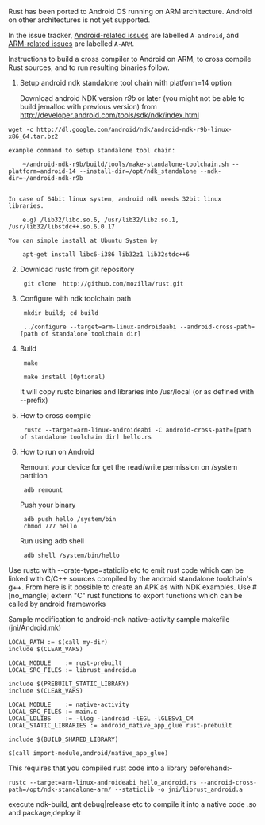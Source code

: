 Rust has been ported to Android OS running on ARM architecture. Android on other architectures is not yet supported.

In the issue tracker, [Android-related issues](https://github.com/mozilla/rust/issues?labels=A-android) are labelled `A-android`, and [ARM-related issues](https://github.com/mozilla/rust/issues?labels=A-ARM) are labelled `A-ARM`.

Instructions to build a cross compiler to Android on ARM, to cross compile Rust sources, and to run resulting binaries follow.

1. Setup android ndk standalone tool chain with platform=14 option

    Download android NDK version _r9b_ or later (you might not be able to build jemalloc with previous version) from http://developer.android.com/tools/sdk/ndk/index.html

```
wget -c http://dl.google.com/android/ndk/android-ndk-r9b-linux-x86_64.tar.bz2
```
    
    example command to setup standalone tool chain:
    
        ~/android-ndk-r9b/build/tools/make-standalone-toolchain.sh --platform=android-14 --install-dir=/opt/ndk_standalone --ndk-dir=~/android-ndk-r9b


    In case of 64bit linux system, android ndk needs 32bit linux libraries.

        e.g) /lib32/libc.so.6, /usr/lib32/libz.so.1, /usr/lib32/libstdc++.so.6.0.17

    You can simple install at Ubuntu System by 

        apt-get install libc6-i386 lib32z1 lib32stdc++6

2. Download rustc from git repository

        git clone  http://github.com/mozilla/rust.git
    
3. Configure with ndk toolchain path

        mkdir build; cd build

        ../configure --target=arm-linux-androideabi --android-cross-path=[path of standalone toolchain dir]

4. Build

        make
  
        make install (Optional) 

    It will copy rustc binaries and libraries into /usr/local (or as defined with --prefix)
    
5. How to cross compile
    
        rustc --target=arm-linux-androideabi -C android-cross-path=[path of standalone toolchain dir] hello.rs
 
6. How to run on Android

    Remount your device for get the read/write permission on /system partition

        adb remount

    Push your binary

        adb push hello /system/bin
        chmod 777 hello

    Run using adb shell

        adb shell /system/bin/hello

Use rustc with --crate-type=staticlib etc to emit rust code which can be linked with C/C++ sources compiled by the android standalone toolchain's g++. From here is it possible to create an APK as with NDK examples. Use #[no_mangle] extern "C" rust functions to export functions which can be called by android frameworks

Sample modification to android-ndk native-activity sample makefile (jni/Android.mk)

    LOCAL_PATH := $(call my-dir)
    include $(CLEAR_VARS)

    LOCAL_MODULE    := rust-prebuilt
    LOCAL_SRC_FILES := librust_android.a

    include $(PREBUILT_STATIC_LIBRARY)
    include $(CLEAR_VARS)

    LOCAL_MODULE    := native-activity
    LOCAL_SRC_FILES := main.c
    LOCAL_LDLIBS    := -llog -landroid -lEGL -lGLESv1_CM
    LOCAL_STATIC_LIBRARIES := android_native_app_glue rust-prebuilt

    include $(BUILD_SHARED_LIBRARY)

    $(call import-module,android/native_app_glue)

This requires that you compiled rust code into a library beforehand:-

    rustc --target=arm-linux-androideabi hello_android.rs --android-cross-path=/opt/ndk-standalone-arm/ --staticlib -o jni/librust_android.a

execute ndk-build, ant debug|release etc to compile it into a native code .so and package,deploy it
